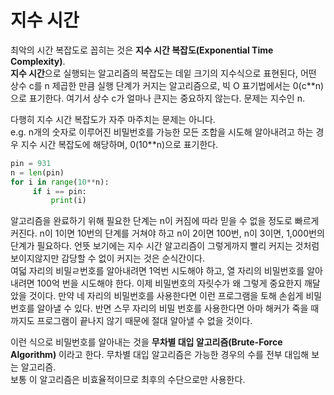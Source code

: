 # 지수 시간

최악의 시간 복잡도로 꼽히는 것은 **지수 시간 복잡도(Exponential Time Complexity)**.  
**지수 시간**으로 실행되는 알고리즘의 복잡도는 데잍 크기의 지수식으로 표현된다, 어떤 상수 c를 n 제곱한 만큼 실행 단계가 커지는 알고리즘으로, 빅 O 표기법에서는 0(c**n)으로 표기한다. 여기서 상수 c가 얼마나 큰지는 중요하지 않는다. 문제는 지수인 n.

다행히 지수 시간 복잡도가 자주 마주치는 문제는 아니다.  
e.g. n개의 숫자로 이루어진 비밀번호를 가능한 모든 조합을 시도해 알아내려고 하는 경우 지수 시간 복잡도에 해당하며, 0(10**n)으로 표기한다.

```python
pin = 931
n = len(pin)
for i in range(10**n):
	 if i == pin:
		 print(i)
```

알고리즘을 완료하기 위해 필요한 단계는 n이 커짐에 따라 믿을 수 없을 정도로 빠르게 커진다. n이 1이면 10번의 단계를 거쳐야 하고 n이 2이면 100번, n이 3이면, 1,000번의 단계가 필요하다. 언뜻 보기에는 지수 시간 알고리즘이 그렇게까지 빨리 커지는 것처럼 보이지않지만 감당할 수 없이 커지는 것은 순식간이다.  
여덟 자리의 비밀ㄹ번호를 알아내려면 1억번 시도해야 하고, 열 자리의 비밀번호를 알아내려면 100억 번을 시도해야 한다. 이제 비밀번호의 자릿수가 왜 그렇게 중요한지 깨달았을 것이다. 만약 네 자리의 비밀번호를 사용한다면 이런 프로그램을 토해 손쉽게 비밀번호를 알아낼 수 있다. 반면 스무 자리의 비밀 번호를 사용한다면 아마 해커가 죽을 때까지도 프로그램이 끝나지 않기 때문에 절대 알아낼 수 없을 것이다.

이런 식으로 비밀번호를 알아내는 것을 **무차별 대입 알고리즘(Brute-Force Algorithm)** 이라고 한다. 무차별 대입 알고리즘은 가능한 경우의 수를 전부 대입해 보는 알고리즘.    
보통 이 알고리즘은 비효율적이므로 최후의 수단으로만 사용한다.